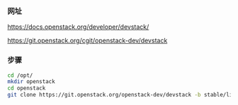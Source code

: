 ### 网址
https://docs.openstack.org/developer/devstack/

https://git.openstack.org/cgit/openstack-dev/devstack

### 步骤
```bash
cd /opt/
mkdir openstack
cd openstack
git clone https://git.openstack.org/openstack-dev/devstack -b stable/liberty

```